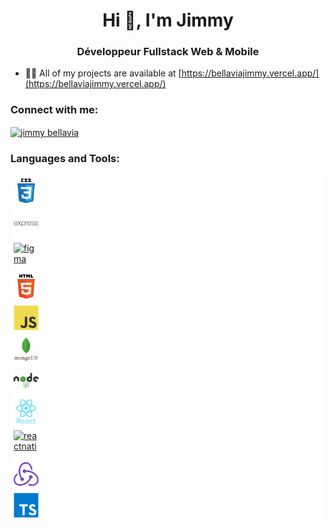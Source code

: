 <head>
  <style>
    .icon-container {
      background-color: white;
      display: flex;
      align-items: center;
      padding: 5px;
    }
  </style>
</head>

<body>
  
<h1 align="center">Hi 👋, I'm Jimmy</h1>
<h3 align="center">Développeur Fullstack Web & Mobile</h3>

- 👨‍💻 All of my projects are available at [https://bellaviajimmy.vercel.app/](https://bellaviajimmy.vercel.app/)

<h3 align="left">Connect with me:</h3>
<p align="left">
  <a href="https://linkedin.com/in/jimmy bellavia" target="blank">
      <img align="center" src="https://raw.githubusercontent.com/rahuldkjain/github-profile-readme-generator/master/src/images/icons/Social/linked-in-alt.svg" alt="jimmy bellavia" height="30" width="40" />
  </a>
</p>

<h3 align="left">Languages and Tools:</h3>
<p align="left">
  <a href="https://www.w3schools.com/css/" target="_blank" rel="noreferrer"> 
    <div class="icon-container">
      <img src="https://raw.githubusercontent.com/devicons/devicon/master/icons/css3/css3-original-wordmark.svg" alt="css3" width="40" height="40"/>
    </div>
  </a> 
  <a href="https://expressjs.com" target="_blank" rel="noreferrer"> 
    <div class="icon-container">
      <img src="https://raw.githubusercontent.com/devicons/devicon/master/icons/express/express-original-wordmark.svg" alt="express" width="40" height="40"/> 
    </div>
      </a> 
  <a href="https://www.figma.com/" target="_blank" rel="noreferrer"> 
    <div class="icon-container">
      <img src="https://www.vectorlogo.zone/logos/figma/figma-icon.svg" alt="figma" width="40" height="40"/> 
    </div>
  </a> 
  <a href="https://www.w3.org/html/" target="_blank" rel="noreferrer"> 
    <div class="icon-container">
      <img src="https://raw.githubusercontent.com/devicons/devicon/master/icons/html5/html5-original-wordmark.svg" alt="html5" width="40" height="40"/> 
    </div>
  </a> 
  <a href="https://developer.mozilla.org/en-US/docs/Web/JavaScript" target="_blank" rel="noreferrer">
    <div class="icon-container">
      <img src="https://raw.githubusercontent.com/devicons/devicon/master/icons/javascript/javascript-original.svg" alt="javascript" width="40" height="40"/>
    </div>
  </a> 
  <a href="https://www.mongodb.com/" target="_blank" rel="noreferrer"> 
    <div class="icon-container">
      <img src="https://raw.githubusercontent.com/devicons/devicon/master/icons/mongodb/mongodb-original-wordmark.svg" alt="mongodb" width="40" height="40"/> 
    </div>
  </a> 
  <a href="https://nodejs.org" target="_blank" rel="noreferrer">
    <div class="icon-container">
      <img src="https://raw.githubusercontent.com/devicons/devicon/master/icons/nodejs/nodejs-original-wordmark.svg" alt="nodejs" width="40" height="40"/> 
    </div>
  </a> <a href="https://reactjs.org/" target="_blank" rel="noreferrer">
    <div class="icon-container">
      <img src="https://raw.githubusercontent.com/devicons/devicon/master/icons/react/react-original-wordmark.svg" alt="react" width="40" height="40"/> 
    </div>
  </a> 
  <a href="https://reactnative.dev/" target="_blank" rel="noreferrer"> 
    <div class="icon-container">
      <img src="https://reactnative.dev/img/header_logo.svg" alt="reactnative" width="40" height="40"/> 
    </div>
  </a> 
  <a href="https://redux.js.org" target="_blank" rel="noreferrer"> 
    <div class="icon-container">
      <img src="https://raw.githubusercontent.com/devicons/devicon/master/icons/redux/redux-original.svg" alt="redux" width="40" height="40"/> 
    </div>
  </a> 
  <a href="https://www.typescriptlang.org/" target="_blank" rel="noreferrer"> 
    <div class="icon-container">
      <img src="https://raw.githubusercontent.com/devicons/devicon/master/icons/typescript/typescript-original.svg" alt="typescript" width="40" height="40"/>
    </div>
  </a> 
</p>

</body>
